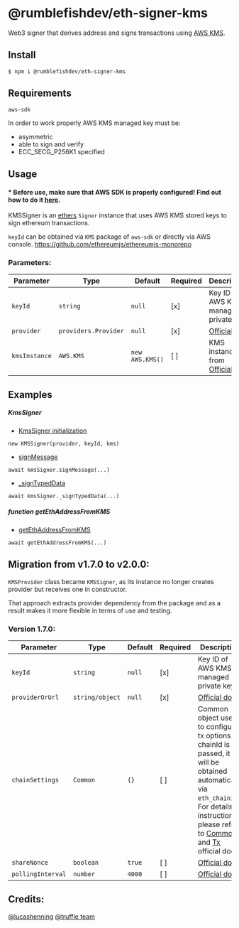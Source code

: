 # @rumblefishdev/eth-signer-kms

Web3 signer that derives address and signs transactions using [AWS KMS](https://aws.amazon.com/kms/).

## Install
```
$ npm i @rumblefishdev/eth-signer-kms
```

## Requirements
```
aws-sdk
```

In order to work properly AWS KMS managed key must be:
- asymmetric
- able to sign and verify
- ECC_SECG_P256K1 specified


## Usage

#### * Before use, make sure that AWS SDK is properly configured! Find out how to do it [here](https://docs.aws.amazon.com/sdk-for-javascript/v2/developer-guide/configuring-the-jssdk.html).


KMSSigner is an [ethers](https://docs.ethers.io/v5/api/signer/) `Signer` instance that uses AWS KMS stored keys to sign ethereum transactions.

`keyId` can be obtained via `KMS` package of `aws-sdk` or directly via AWS console.
https://github.com/ethereumjs/ethereumjs-monorepo

### Parameters:

| Parameter | Type | Default | Required | Description |
| ------ | ---- | ------- | ----------- | ----------- |
|`keyId`|`string`| `null`| [x] | Key ID of AWS KMS managed private key |
| `provider` | `providers.Provider` | `null` | [x] | [Official doc](https://docs.ethers.io/v5/api/providers/provider/) |
|`kmsInstance` | `AWS.KMS` | `new AWS.KMS()` | [ ] | KMS instance from [Official doc](https://www.npmjs.com/package/aws-sdk)

## Examples

##### KmsSigner
- [KmsSigner initialization](https://github.com/rumblefishdev/eth-signer-kms/blob/master/tests/signer.test.ts#L50)
```
new KMSSigner(provider, keyId, kms)
```

- [signMessage](https://github.com/rumblefishdev/eth-signer-kms/blob/master/tests/signer.test.ts#L72)
```
await kmsSigner.signMessage(...)
```

- [_signTypedData](https://github.com/rumblefishdev/eth-signer-kms/blob/master/tests/signer.test.ts#L102)
```
await kmsSigner._signTypedData(...)
```
##### function getEthAddressFromKMS
- [getEthAddressFromKMS](https://github.com/rumblefishdev/eth-signer-kms/blob/master/tests/signer.test.ts#L39)
```
await getEthAddressFromKMS(...)
```

## Migration from v1.7.0 to v2.0.0:
`KMSProvider` class became `KMSSigner`, as its instance no longer creates provider but receives one in constructor.

That approach extracts provider dependency from the package and as a result makes it more flexible in terms of use and testing.

### Version 1.7.0:

| Parameter | Type | Default | Required | Description |
| ------ | ---- | ------- | ----------- | ----------- |
|`keyId`|`string`| `null`| [x] | Key ID of AWS KMS managed private key |
| `providerOrUrl` | `string/object` | `null` | [x] | [Official doc](https://github.com/trufflesuite/truffle/blob/develop/packages/hdwallet-provider/README.md#instantiation) |
|`chainSettings` | `Common` | `{}` | [ ] | Common object used to configure tx options. If chainId is not passed, it will be obtained automatically via `eth_chainId`. For details instructions please refer to [Common](https://github.com/ethereumjs/ethereumjs-monorepo/tree/master/packages/common) and [Tx]() official docs|
| `shareNonce` | `boolean` | `true` | [ ] | [Official doc](https://github.com/trufflesuite/truffle/blob/develop/packages/hdwallet-provider/README.md#instantiation) |
| `pollingInterval` | `number` | `4000` | [ ] | [Official doc](https://github.com/trufflesuite/truffle/blob/develop/packages/hdwallet-provider/README.md#instantiation) |

## Credits:

[@lucashenning](https://github.com/lucashenning/aws-kms-ethereum-signing)
[@truffle team](https://github.com/trufflesuite/truffle/tree/develop/packages/hdwallet-provider)